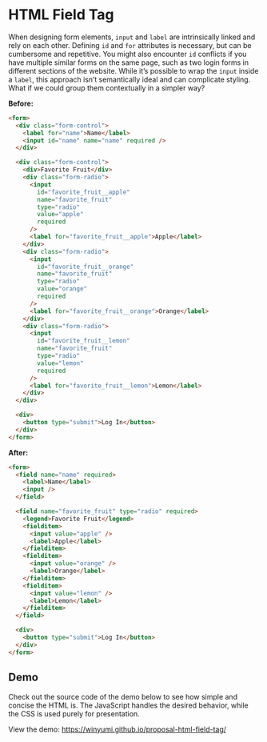 # HTML Field Tag

When designing form elements, `input` and `label` are intrinsically linked and rely on each other. Defining `id` and `for` attributes is necessary, but can be cumbersome and repetitive. You might also encounter `id` conflicts if you have multiple similar forms on the same page, such as two login forms in different sections of the website. While it’s possible to wrap the `input` inside a `label`, this approach isn’t semantically ideal and can complicate styling. What if we could group them contextually in a simpler way?

**Before:**

```html
<form>
  <div class="form-control">
    <label for="name">Name</label>
    <input id="name" name="name" required />
  </div>

  <div class="form-control">
    <div>Favorite Fruit</div>
    <div class="form-radio">
      <input
        id="favorite_fruit__apple"
        name="favorite_fruit"
        type="radio"
        value="apple"
        required
      />
      <label for="favorite_fruit__apple">Apple</label>
    </div>
    <div class="form-radio">
      <input
        id="favorite_fruit__orange"
        name="favorite_fruit"
        type="radio"
        value="orange"
        required
      />
      <label for="favorite_fruit__orange">Orange</label>
    </div>
    <div class="form-radio">
      <input
        id="favorite_fruit__lemon"
        name="favorite_fruit"
        type="radio"
        value="lemon"
        required
      />
      <label for="favorite_fruit__lemon">Lemon</label>
    </div>
  </div>

  <div>
    <button type="submit">Log In</button>
  </div>
</form>
```

**After:**

```html
<form>
  <field name="name" required>
    <label>Name</label>
    <input />
  </field>

  <field name="favorite_fruit" type="radio" required>
    <legend>Favorite Fruit</legend>
    <fielditem>
      <input value="apple" />
      <label>Apple</label>
    </fielditem>
    <fielditem>
      <input value="orange" />
      <label>Orange</label>
    </fielditem>
    <fielditem>
      <input value="lemon" />
      <label>Lemon</label>
    </fielditem>
  </field>

  <div>
    <button type="submit">Log In</button>
  </div>
</form>
```

## Demo

Check out the source code of the demo below to see how simple and concise the HTML is. The JavaScript handles the desired behavior, while the CSS is used purely for presentation.

View the demo: https://winyumi.github.io/proposal-html-field-tag/
